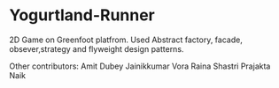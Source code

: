Yogurtland-Runner
=================

2D Game on Greenfoot platfrom.
Used Abstract factory, facade, obsever,strategy and flyweight design patterns.

Other contributors:
Amit Dubey
Jainikkumar Vora
Raina Shastri
Prajakta Naik
